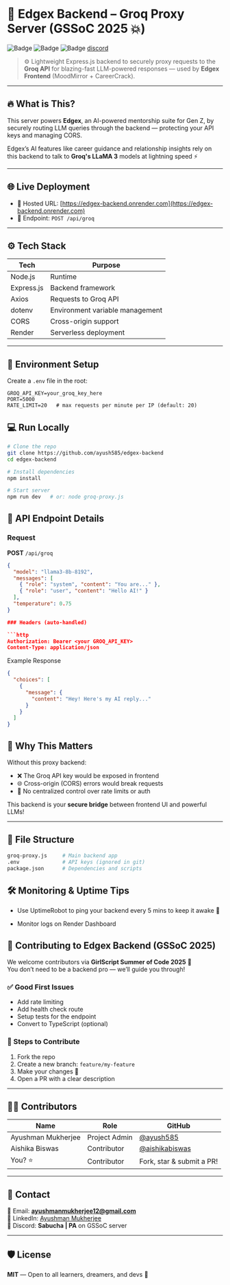 # 🧠 Edgex Backend – Groq Proxy Server (GSSoC 2025 💥)

![Badge](https://img.shields.io/badge/Backend-🚀%20LLM%20Proxy%20for%20Edgex-blue)
![Badge](https://img.shields.io/badge/GSSoC%202025-💡%20Official%20Project-purple)
![Badge](https://img.shields.io/badge/MIT-License-green)
[discord](https://discord.gg/rnfEbBPBgE)

> ⚙️ Lightweight Express.js backend to securely proxy requests to the **Groq API** for blazing-fast LLM-powered responses — used by **Edgex Frontend** (MoodMirror + CareerCrack).

---

## 🔥 What is This?

This server powers **Edgex**, an AI-powered mentorship suite for Gen Z, by securely routing LLM queries through the backend — protecting your API keys and managing CORS.

Edgex’s AI features like career guidance and relationship insights rely on this backend to talk to **Groq's LLaMA 3** models at lightning speed ⚡

---

## 🌐 Live Deployment

- 🔗 Hosted URL: [https://edgex-backend.onrender.com](https://edgex-backend.onrender.com)
- 🔁 Endpoint: `POST /api/groq`

---

## ⚙️ Tech Stack

| Tech        | Purpose                                 |
|-------------|------------------------------------------|
| Node.js     | Runtime                                  |
| Express.js  | Backend framework                        |
| Axios       | Requests to Groq API                     |
| dotenv      | Environment variable management          |
| CORS        | Cross-origin support                     |
| Render      | Serverless deployment                    |

---

## 🔐 Environment Setup

Create a `.env` file in the root:


```env
GROQ_API_KEY=your_groq_key_here
PORT=5000
RATE_LIMIT=20   # max requests per minute per IP (default: 20)
```
## 💻 Run Locally

```bash
# Clone the repo
git clone https://github.com/ayush585/edgex-backend
cd edgex-backend

# Install dependencies
npm install

# Start server
npm run dev   # or: node groq-proxy.js
```

## 📡 API Endpoint Details

### Request  
**POST** `/api/groq`

```json
{
  "model": "llama3-8b-8192",
  "messages": [
    { "role": "system", "content": "You are..." },
    { "role": "user", "content": "Hello AI!" }
  ],
  "temperature": 0.75
}

### Headers (auto-handled)

```http
Authorization: Bearer <your GROQ_API_KEY>  
Content-Type: application/json
```

Example Response
```json
{
  "choices": [
    {
      "message": {
        "content": "Hey! Here's my AI reply..."
      }
    }
  ]
}

```
## 🧠 Why This Matters

Without this proxy backend:

- ❌ The Groq API key would be exposed in frontend  
- 🌐 Cross-origin (CORS) errors would break requests  
- 🔐 No centralized control over rate limits or auth  

This backend is your **secure bridge** between frontend UI and powerful LLMs!

---

## 📁 File Structure

```bash
groq-proxy.js     # Main backend app
.env              # API keys (ignored in git)
package.json      # Dependencies and scripts
```

## 🛠️ Monitoring & Uptime Tips
- Use UptimeRobot to ping your backend every 5 mins to keep it awake 🚀

- Monitor logs on Render Dashboard

## 🤝 Contributing to Edgex Backend (GSSoC 2025)

We welcome contributors via **GirlScript Summer of Code 2025** 🙌  
You don’t need to be a backend pro — we’ll guide you through!

### ✅ Good First Issues
- Add rate limiting  
- Add health check route  
- Setup tests for the endpoint  
- Convert to TypeScript (optional)  

### 🚀 Steps to Contribute
1. Fork the repo  
2. Create a new branch: `feature/my-feature`  
3. Make your changes 🚀  
4. Open a PR with a clear description  

---

## 👨‍💻 Contributors

| Name               | Role          | GitHub |
|--------------------|---------------|-------------------------------------------|
| Ayushman Mukherjee | Project Admin | [@ayush585](https://github.com/ayush585)  |
| Aishika Biswas     | Contributor   | [@aishikabiswas](https://github.com/aishikabiswas) |
| You? ⭐            | Contributor   | Fork, star & submit a PR!                 |

---

## 💬 Contact

📧 Email: **ayushmanmukherjee12@gmail.com**  
💼 LinkedIn: [Ayushman Mukherjee](https://linkedin.com/in/ayushmanmukherjee)  
🎯 Discord: **Sabucha | PA** on GSSoC server  

---

## 🛡️ License

**MIT** — Open to all learners, dreamers, and devs 💖
